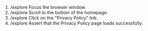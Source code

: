 1. /explore Focus the browser window.
2. /explore Scroll to the bottom of the homepage.
3. /explore Click on the "Privacy Policy" link.
4. /explore Assert that the Privacy Policy page loads successfully.